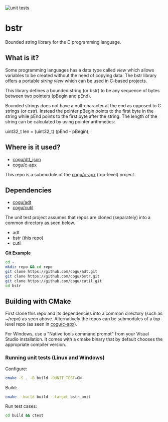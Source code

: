 ![unit tests](https://github.com/cogu/bstr/workflows/unit%20tests/badge.svg)

# bstr
Bounded string library for the C programming language.

## What is it?

Some programming languages has a data type called *view* which allows
variables to be created without the need of copying data. The bstr library offers a portable *string view* which can be used in C-based projects.

This library defines a bounded string (or bstr) to be any sequence of bytes between two pointers (pBegin and pEnd).

Bounded strings does not have a null-character at the end as opposed to C strings (or cstr).
Instead the pointer pBegin points to the first byte in the string while pEnd points to the first byte after the string.
The length of the string can be calculated by using pointer arithmetics:

uint32_t len = (uint32_t) (pEnd - pBegin);

## Where is it used?

* [cogu/dtl_json](https://github.com/cogu/dtl_json)
* [cogu/c-apx](https://github.com/cogu/c-apx)

This repo is a submodule of the [cogu/c-apx](https://github.com/cogu/c-apx) (top-level) project.

## Dependencies

* [cogu/adt](https://github.com/cogu/adt)
* [cogu/cutil](https://github.com/cogu/cutil)

The unit test project assumes that repos are cloned (separately) into a common directory as seen below.

* adt
* bstr (this repo)
* cutil

**Git Example**

```bash
cd ~
mkdir repo && cd repo
git clone https://github.com/cogu/adt.git
git clone https://github.com/cogu/bstr.git
git clone https://github.com/cogu/cutil.git
cd bstr
```

## Building with CMake

First clone this repo and its dependencies into a common directory (such as ~/repo) as seen above. Alternatively the repos can be submodules of a top-level repo (as seen in [cogu/c-apx](https://github.com/cogu/c-apx)).

For Windows, use a "Native tools command prompt" from your Visual Studio installation. It comes with a cmake binary that
by default chooses the appropriate compiler version.

### Running unit tests (Linux and Windows)

Configure:

```sh
cmake -S . -B build -DUNIT_TEST=ON
```

Build:

```sh
cmake --build build --target bstr_unit
```

Run test cases:

```cmd
cd build && ctest
```
